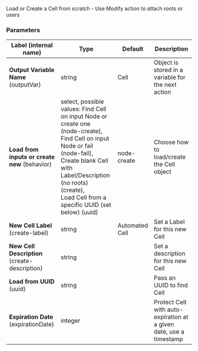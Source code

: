 
 Load or Create a Cell from scratch - Use Modify action to attach roots or users

### Parameters
|Label (internal name)|Type|Default|Description|
|---|---|---|---|
|**Output Variable Name** (outputVar)|string|Cell|Object is stored in a variable for the next action|
|**Load from inputs or create new** (behavior)|select, possible values: Find Cell on input Node or create one (node-create),<br/>Find Cell on input Node or fail (node-fail),<br/>Create blank Cell with Label/Description (no roots) (create),<br/>Load Cell from a specific UUID (set below) (uuid)|node-create|Choose how to load/create the Cell object|
|**New Cell Label** (create-label)|string|Automated Cell|Set a Label for this new Cell|
|**New Cell Description** (create-description)|string|<no value>|Set a description for this new Cell|
|**Load from UUID** (uuid)|string|<no value>|Pass an UUID to find Cell|
|**Expiration Date** (expirationDate)|integer|<no value>|Protect Cell with auto-expiration at a given date, use a timestamp|





